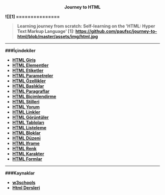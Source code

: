 <p align="center"><b>Journey to HTML </p>
![][1]
===============

>Learning journey from scratch: Self-learning on the 'HTML: Hyper Text Markup Language' 
[1]: https://github.com/paufsc/journey-to-html/blob/master/assets/img/html.jpg


-------------------
###İçindekiler

* [HTML Giriş](./docs/tr/HTML.md)
* [HTML Elementler](./docs/tr/Elementler.md)     
* [HTML Etiketler](./docs/tr/Etiketler.md)   
* [HTML Parametreler]() 
* [HTML Özellikler]() 
* [HTML Başlıklar]() 
* [HTML Paragraflar]()
* [HTML Biçimlendirme](./docs/tr/bicimlendirme.md) 
* [HTML Stilleri]() 
* [HTML Yorum]() 
* [HTML Linkler]() 
* [HTML Görüntüler]() 
* [HTML Tabloları]() 
* [HTML Listeleme](./docs/tr/listeleme.md) 
* [HTML Bloklar]() 
* [HTML Düzeni]() 
* [HTML Iframe](./docs/tr/iframe.md)   
* [HTML Renk](./docs/tr/renkler.md) 
* [HTML Karakter](./docs/tr/karakterler.md) 
* [HTML Formlar](./docs/tr/formlar.md) 


-----------------------
###Kaynaklar

* [w3schools](http://www.w3schools.com/html/)
* [Html Dersleri](http://www.htmldersleri.org/)
